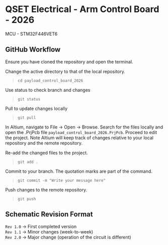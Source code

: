 # QSET Electrical - Arm Control Board - 2026

MCU - STM32F446VET6

## GitHub Workflow

Ensure you have cloned the repository and open the terminal.

Change the active directory to that of the local repository. 
>`cd payload_control_board_2026`

Use status to check branch and changes
>`git status` 

Pull to update changes locally
>`git pull`

In Altium, navigate to File -> Open -> Browse. Search for the files locally and open the .PrjPcb file 
`payload_control_board_2026.PrjPcb`. Proceed to edit the project. Note Altium will keep track of changes relative to your local repository and the remote repository.

Re-add the changed files to the project. 
>`git add .`

Commit to your branch. The quotation marks are part of the command.
>`git commit -m "Write your message here"`

Push changes to the remote repository.
>`git push`

## Schematic Revision Format

`Rev 1.0` -> First completed version\
`Rev 1.1` -> Minor changes (week-to-week)\
`Rev 2.0` -> Major change (operation of the circuit is different)
